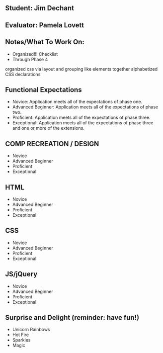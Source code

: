 ## Student: Jim Dechant
## Evaluator: Pamela Lovett
## Notes/What To Work On:

- Organized!!! Checklist
- Through Phase 4

organized css via layout and grouping like elements together
alphabetized CSS declarations

## Functional Expectations

* Novice: Application meets all of the expectations of phase one.  
* Advanced Beginner: Application meets all of the expectations of phase two.  
* Proficient: Application meets all of the expectations of phase three.  
* Exceptional: Application meets all of the expectations of phase three and one or more of the extensions.  


## COMP RECREATION / DESIGN

* Novice  
* Advanced Beginner  
* Proficient  
* Exceptional  


## HTML

* Novice  
* Advanced Beginner  
* Proficient  
* Exceptional  


## CSS

* Novice  
* Advanced Beginner  
* Proficient  
* Exceptional  


## JS/jQuery

* Novice  
* Advanced Beginner  
* Proficient  
* Exceptional  


## Surprise and Delight (reminder: have fun!)

* Unicorn Rainbows  
* Hot Fire  
* Sparkles  
* Magic